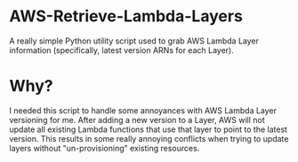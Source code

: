 # AWS-Retrieve-Lambda-Layers

A really simple Python utility script used to grab AWS Lambda Layer information (specifically, latest version ARNs for each Layer).

# Why?

I needed this script to handle some annoyances with AWS Lambda Layer versioning for me. After adding a new version to a Layer, AWS will not update all existing Lambda functions that use that layer to point to the latest version. This results in some really annoying conflicts when trying to update layers without "un-provisioning" existing resources. 

